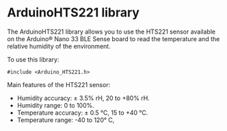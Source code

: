 # ArduinoHTS221 library


The ArduinoHTS221 library allows you to use the HTS221 sensor available on the Arduino&reg; Nano 33 BLE Sense board to read the temperature and the relative humidity of the environment.

To use this library:

```
#include <Arduino_HTS221.h>
```

Main features of the HTS221 sensor:

- Humidity accuracy: ± 3.5% rH, 20 to +80% rH.
- Humidity range: 0 to 100%.
- Temperature accuracy: ± 0.5 °C, 15 to +40 °C.
- Temperature range: -40 to 120° C,
